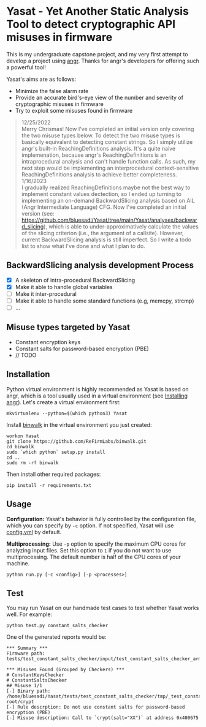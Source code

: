 # Yasat - Yet Another Static Analysis Tool to detect cryptographic API misuses in firmware

This is my undergraduate capstone project, and my very first attempt to develop a project using 
[angr](https://github.com/angr/angr). Thanks for angr's developers for offering such a powerful tool!

Yasat's aims are as follows:
- Minimize the false alarm rate
- Provide an accurate bird's-eye view of the number and severity of cryptographic misuses in firmware
- Try to exploit some misuses found in firmware

> 12/25/2022\
> Merry Chrismas! Now I've completed an initial version only covering the two misuse types below. To detect the two misuse types is basically equivalent to detecting constant strings. So I simply utilize angr's built-in ReachingDefinitions analysis. It's a quite naive implemenation, because angr's ReachingDefinitions is an intraprocedural analysis and can't handle function calls. As such, my next step would be implementing an interprocedural context-sensitive ReachingDefinitions analysis to achieve better completeness.
> 1/16/2023\
> I gradually realized ReachingDefinitions maybe not the best way to implement constant values dectection, so I ended up turning to implementing an on-demand BackwardSlicing analysis based on AIL (Angr Intermediate Language) CFG. Now I've completed an initial version (see: https://github.com/bluesadi/Yasat/tree/main/Yasat/analyses/backward_slicing), which is able to under-approximatively calculate the values of the slicing criterion (i.e., the argument of a callsite). However, current BackwardSlicing analysis is still imperfect. So I write a todo list to show what I've done and what I plan to do.

## BackwardSlicing analysis development Process
- [x] A skeleton of intra-procedural BackwardSlicing
- [x] Make it able to handle global variables
- [ ] Make it inter-procedural
- [ ] Make it able to handle some standard functions (e.g, memcpy, strcmp)
- [ ] ...

## Misuse types targeted by Yasat

- Constant encryption keys
- Constant salts for password-based encryption (PBE)
- // TODO

## Installation

Python virtual environment is highly recommended as Yasat is based on angr, which is a tool usually used in a virtual environment (see [Installing angr](https://docs.angr.io/introductory-errata/install)). Let's create a virtual environment first:

```
mkvirtualenv --python=$(which python3) Yasat
```

Install [binwalk](https://github.com/ReFirmLabs/binwalk) in the virtual environment you just created:
```
workon Yasat
git clone https://github.com/ReFirmLabs/binwalk.git
cd binwalk
sudo `which python` setup.py install
cd ..
sudo rm -rf binwalk
```

Then install other required packages:
```
pip install -r requirements.txt
```

## Usage

**Configuration:** Yasat's behavior is fully controlled by the configuration file, which you can specify by `-c` option. If not specified, Yasat will use [config.yml](config.yml) by default. 

**Multiprocessing:** Use `-p` option to specify the maximum CPU cores for analyzing input files. Set this option to `1` if you do not want to use multiprocessing. The default number is half of the CPU cores of your machine.
```
python run.py [-c <config>] [-p <processes>]
```

## Test

You may run Yasat on our handmade test cases to test whether Yasat works well. For example:
```
python test.py constant_salts_checker
```
One of the generated reports would be:
```
*** Summary ***
Firmware path: tests/test_constant_salts_checker/input/test_constant_salts_checker_arm.bin

*** Misuses Found (Grouped by Checkers) ***
# ConstantKeysChecker
# ConstantSaltsChecker
## Misuse 1/1
[-] Binary path: /home/bluesadi/Yasat/tests/test_constant_salts_checker/tmp/_test_constant_salts_checker_arm.bin.extracted/squashfs-root/crypt
[-] Rule descrption: Do not use constant salts for password-based encryption (PBE)
[-] Misuse description: Call to `crypt(salt="XX")` at address 0x400675
```